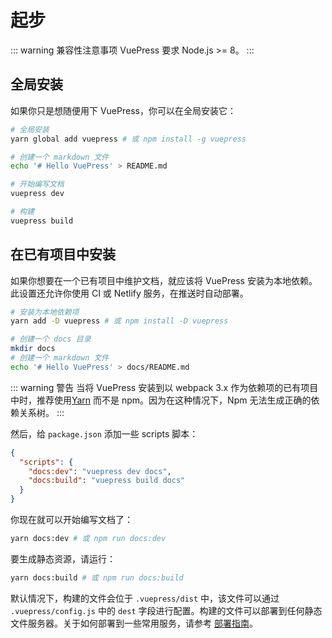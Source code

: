# 起步

::: warning 兼容性注意事项
VuePress 要求 Node.js >= 8。
:::

## 全局安装

如果你只是想随便用下 VuePress，你可以在全局安装它：

``` bash
# 全局安装
yarn global add vuepress # 或 npm install -g vuepress

# 创建一个 markdown 文件
echo '# Hello VuePress' > README.md

# 开始编写文档
vuepress dev

# 构建
vuepress build
```

## 在已有项目中安装

如果你想要在一个已有项目中维护文档，就应该将 VuePress 安装为本地依赖。此设置还允许你使用 CI 或 Netlify 服务，在推送时自动部署。

``` bash
# 安装为本地依赖项
yarn add -D vuepress # 或 npm install -D vuepress

# 创建一个 docs 目录
mkdir docs
# 创建一个 markdown 文件
echo '# Hello VuePress' > docs/README.md
```

::: warning 警告
当将 VuePress 安装到以 webpack 3.x 作为依赖项的已有项目中时，推荐使用[Yarn](https://yarnpkg.com/en/) 而不是 npm。因为在这种情况下，Npm 无法生成正确的依赖关系树。
:::

然后，给 `package.json` 添加一些 scripts 脚本：

``` json
{
  "scripts": {
    "docs:dev": "vuepress dev docs",
    "docs:build": "vuepress build docs"
  }
}
```

你现在就可以开始编写文档了：

``` bash
yarn docs:dev # 或 npm run docs:dev
```

要生成静态资源，请运行：

``` bash
yarn docs:build # 或 npm run docs:build
```

默认情况下，构建的文件会位于 `.vuepress/dist` 中，该文件可以通过 `.vuepress/config.js` 中的 `dest` 字段进行配置。构建的文件可以部署到任何静态文件服务器。关于如何部署到一些常用服务，请参考 [部署指南](./deploy.md)。

